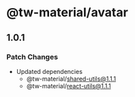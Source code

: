 # @tw-material/avatar

## 1.0.1

### Patch Changes

- Updated dependencies
  - @tw-material/shared-utils@1.1.1
  - @tw-material/react-utils@1.1.1
